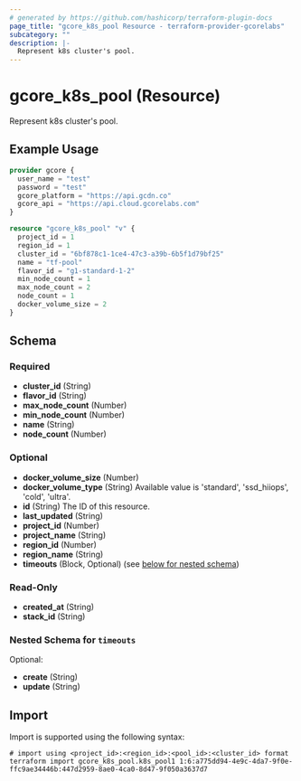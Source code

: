 ```yaml
---
# generated by https://github.com/hashicorp/terraform-plugin-docs
page_title: "gcore_k8s_pool Resource - terraform-provider-gcorelabs"
subcategory: ""
description: |-
  Represent k8s cluster's pool.
---
```


# gcore_k8s_pool (Resource)

Represent k8s cluster's pool.

## Example Usage

```terraform
provider gcore {
  user_name = "test"
  password = "test"
  gcore_platform = "https://api.gcdn.co"
  gcore_api = "https://api.cloud.gcorelabs.com"
}

resource "gcore_k8s_pool" "v" {
  project_id = 1
  region_id = 1
  cluster_id = "6bf878c1-1ce4-47c3-a39b-6b5f1d79bf25"
  name = "tf-pool"
  flavor_id = "g1-standard-1-2"
  min_node_count = 1
  max_node_count = 2
  node_count = 1
  docker_volume_size = 2
}
```

<!-- schema generated by tfplugindocs -->
## Schema

### Required

- **cluster_id** (String)
- **flavor_id** (String)
- **max_node_count** (Number)
- **min_node_count** (Number)
- **name** (String)
- **node_count** (Number)

### Optional

- **docker_volume_size** (Number)
- **docker_volume_type** (String) Available value is 'standard', 'ssd_hiiops', 'cold', 'ultra'.
- **id** (String) The ID of this resource.
- **last_updated** (String)
- **project_id** (Number)
- **project_name** (String)
- **region_id** (Number)
- **region_name** (String)
- **timeouts** (Block, Optional) (see [below for nested schema](#nestedblock--timeouts))

### Read-Only

- **created_at** (String)
- **stack_id** (String)

<a id="nestedblock--timeouts"></a>
### Nested Schema for `timeouts`

Optional:

- **create** (String)
- **update** (String)

## Import

Import is supported using the following syntax:

```shell
# import using <project_id>:<region_id>:<pool_id>:<cluster_id> format
terraform import gcore_k8s_pool.k8s_pool1 1:6:a775dd94-4e9c-4da7-9f0e-ffc9ae34446b:447d2959-8ae0-4ca0-8d47-9f050a3637d7
```
